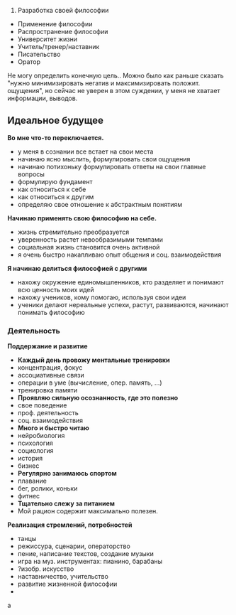 1. Разработка своей философии
- Применение философии
- Распространение философии
 - Университет жизни
 - Учитель/тренер/наставник
 - Писательство
 - Оратор

Не могу определить конечную цель.. Можно было как раньше сказать "нужно минимизировать негатив и максимизировать положит. ощущения", но сейчас не уверен в этом суждении, у меня не хватает информации, выводов.

## Идеальное будущее

**Во мне что-то переключается.**
- у меня в сознании все встает на свои места
- начинаю ясно мыслить, формулировать свои ощущения
- начинаю потихоньку формулировать ответы на свои главные вопросы
- формулирую фундамент
 - как относиться к себе
 - как относиться к другим
 - определяю свое отношение к абстрактным понятиям 


**Начинаю применять свою философию на себе.**
- жизнь стремительно преобразуется
- уверенность растет невообразимыми темпами
- социальная жизнь становится очень активной
 - я очень быстро накапливаю опыт общения и соц. взаимодействия


**Я начинаю делиться философией с другими**
- нахожу окружение единомышленников, кто разделяет и понимают всю ценность моих идей
- нахожу учеников, кому помогаю, используя свои идеи
- ученики делают нереальные успехи, растут, развиваются, начинают понимать философию
 

### Деятельность

**Поддержание и развитие**

- **Каждый день провожу ментальные тренировки**
 - концентрация, фокус
 - ассоциативные связи
 - операции в уме (вычисление, опер. память, ...)
 - тренировка памяти
- **Проявляю сильную осознанность, где это полезно**
 - свое поведение
 - проф. деятельность
 - соц. взаимодействия
- **Много и быстро читаю**
 - нейробиология
 - психология
 - социология
 - история
 - бизнес
- **Регулярно занимаюсь спортом**
 - плавание
 - бег, ролики, коньки
 - фитнес
- **Тщательно слежу за питанием**
 - Мой рацион содержит максимально полезен.


**Реализация стремлений, потребностей** 

- танцы
- режиссура, сценарии, операторство
- пение, написание текстов, создание музыки
- игра на муз. инструментах: пианино, барабаны
- ?изобр. искусство
- наставничество, учительство
- развитие жизненной философии
- 



 а
 
 